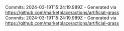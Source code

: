 Commits: 2024-03-19T15:24:19.989Z - Generated via https://github.com/marketplace/actions/artificial-grass
<br>
Commits: 2024-03-19T15:24:19.989Z - Generated via https://github.com/marketplace/actions/artificial-grass
<br>
